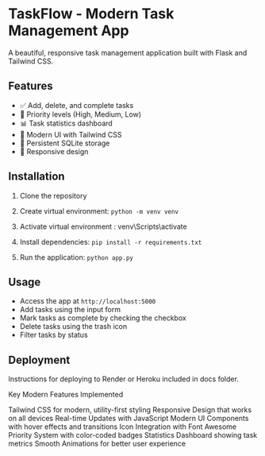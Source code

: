 # TaskFlow - Modern Task Management App

A beautiful, responsive task management application built with Flask and Tailwind CSS.

## Features
- ✅ Add, delete, and complete tasks
- 🎯 Priority levels (High, Medium, Low)
- 📊 Task statistics dashboard
- 🎨 Modern UI with Tailwind CSS
- 💾 Persistent SQLite storage
- 📱 Responsive design

## Installation
1. Clone the repository
2. Create virtual environment: `python -m venv venv`
3. Activate virtual environment : venv\Scripts\activate

4. Install dependencies: `pip install -r requirements.txt`
5. Run the application: `python app.py`

## Usage
- Access the app at `http://localhost:5000`
- Add tasks using the input form
- Mark tasks as complete by checking the checkbox
- Delete tasks using the trash icon
- Filter tasks by status

## Deployment
Instructions for deploying to Render or Heroku included in docs folder.



Key Modern Features Implemented

Tailwind CSS for modern, utility-first styling
Responsive Design that works on all devices
Real-time Updates with JavaScript
Modern UI Components with hover effects and transitions
Icon Integration with Font Awesome
Priority System with color-coded badges
Statistics Dashboard showing task metrics
Smooth Animations for better user experience